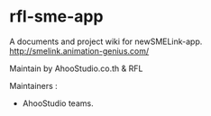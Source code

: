 # rfl-sme-app
A documents and project wiki for newSMELink-app. http://smelink.animation-genius.com/

Maintain by AhooStudio.co.th & RFL

Maintainers : 
- AhooStudio teams.
